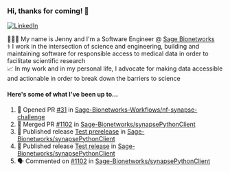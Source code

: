 ### Hi, thanks for coming! 👋
[![LinkedIn](https://img.shields.io/badge/-Jenny_V._Medina-0A66C2?style=flat-square?&logo=LinkedIn&logoColor=white)](https://www.linkedin.com/in/jenny-v-medina-a53a0332/)

👩🏻‍💻 My name is Jenny and I'm a Software Engineer @ [Sage Bionetworks](https://sagebionetworks.org/)\
⚕️ I work in the intersection of science and engineering, building and maintaining software for responsible access to medical data in order to facilitate scientific research\
📈 In my work and in my personal life, I advocate for making data accessible and actionable in order to break down the barriers to science

#### Here's some of what I've been up to...

<!--START_SECTION:activity-->
1. 💪 Opened PR [#31](https://github.com/Sage-Bionetworks-Workflows/nf-synapse-challenge/pull/31) in [Sage-Bionetworks-Workflows/nf-synapse-challenge](https://github.com/Sage-Bionetworks-Workflows/nf-synapse-challenge)
2. 🎉 Merged PR [#1102](https://github.com/Sage-Bionetworks/synapsePythonClient/pull/1102) in [Sage-Bionetworks/synapsePythonClient](https://github.com/Sage-Bionetworks/synapsePythonClient)
3. 🚀 Published release [Test prerelease](https://github.com/Sage-Bionetworks/synapsePythonClient/releases/tag/v0.0.0-rc) in [Sage-Bionetworks/synapsePythonClient](https://github.com/Sage-Bionetworks/synapsePythonClient)
4. 🚀 Published release [Test release](https://github.com/Sage-Bionetworks/synapsePythonClient/releases/tag/v0.0.0) in [Sage-Bionetworks/synapsePythonClient](https://github.com/Sage-Bionetworks/synapsePythonClient)
5. 🗣 Commented on [#1102](https://github.com/Sage-Bionetworks/synapsePythonClient/pull/1102#issuecomment-2145422814) in [Sage-Bionetworks/synapsePythonClient](https://github.com/Sage-Bionetworks/synapsePythonClient)
<!--END_SECTION:activity-->
